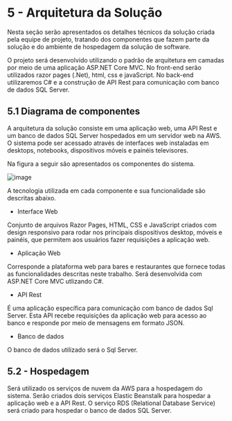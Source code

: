 # 5 - Arquitetura da Solução

Nesta seção serão apresentados os detalhes técnicos da solução criada pela equipe de projeto, tratando dos componentes que fazem parte da solução e do ambiente de hospedagem da solução de software.

O projeto será desenvolvido utilizando o padrão de arquitetura em camadas por meio de uma aplicação ASP.NET Core MVC. No front-end serão utilizados razor pages (.Net), html, css e javaScript. No back-end utilizaremos C# e a construção de API Rest para comunicação com banco de dados SQL Server.


## 5.1 Diagrama de componentes

A arquitetura da solução consiste em uma aplicação web, uma API Rest e um banco de dados SQL Server hospedados em um servidor web na AWS. O sistema pode ser acessado através de interfaces web instaladas em desktops, notebooks, dispositivos móveis e painéis televisores.

Na figura a seguir são apresentados os componentes do sistema.

![image](https://user-images.githubusercontent.com/70844369/194785571-a27d4a25-ad36-4a88-bdd5-71a2d041130f.png)

A tecnologia utilizada em cada componente e sua funcionalidade são descritas abaixo.

- Interface Web

Conjunto de arquivos Razor Pages, HTML, CSS e JavaScript criados com design responsivo para rodar nos principais dispositivos desktop, móveis e painéis, que permitem aos usuários fazer requisições a aplicação web.

- Aplicação Web

Corresponde a plataforma web para bares e restaurantes que fornece todas as funcionalidades descritas neste trabalho. Será desenvolvida com ASP.NET Core MVC utlizando C#. 

- API Rest

É uma aplicação específica para comunicação com banco de dados Sql Server. Esta API recebe requisições da aplicação web para acesso ao banco e responde por meio de mensagens em formato JSON.

- Banco de dados

O banco de dados utilizado será o Sql Server.


## 5.2 - Hospedagem

Será utilizado os serviços de nuvem da AWS para a hospedagem do sistema. Serão criados dois serviços Elastic Beanstalk para hospedar a aplicação web e a API Rest. O serviço RDS (Relational Database Service) será criado para hospedar o banco de dados SQL Server.
